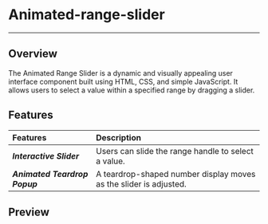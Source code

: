 # Animated-range-slider
---
## Overview
The Animated Range Slider is a dynamic and visually appealing user interface component built using HTML, CSS, and simple JavaScript. It allows users to select a value within a specified range by dragging a slider.

## Features

| Features | Description | 
|:------------------|:----------|
| ***Interactive Slider*** | Users can slide the range handle to select a value.|
| ***Animated Teardrop Popup*** | A teardrop-shaped number display moves  as the slider is adjusted.|
## Preview
